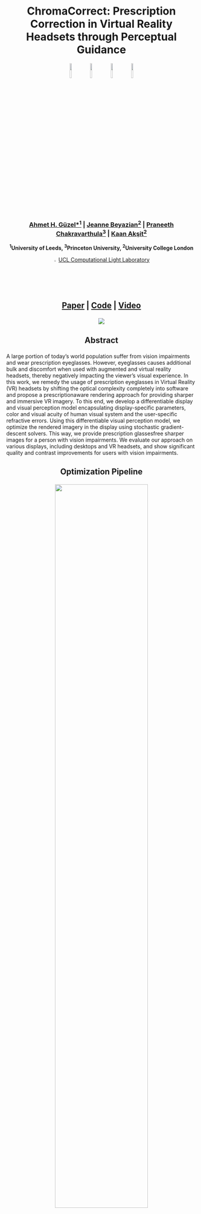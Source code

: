 

<h1 align="center">ChromaCorrect: Prescription Correction in Virtual Reality Headsets through Perceptual Guidance</h1>

 <p align="center">
  <img width ="10%" src="https://user-images.githubusercontent.com/46696280/214999103-a8a33456-b66c-4cb4-8102-578379a7e2c9.png">
  <img width ="10%" src="https://user-images.githubusercontent.com/46696280/214999398-0ed2f644-4983-4841-af23-b1d7221fc34d.png">
  <img width ="10%" src="https://user-images.githubusercontent.com/46696280/214999444-b96281cd-9158-416f-a6da-f82169780886.png">
  <img width ="10%" src="https://user-images.githubusercontent.com/46696280/214999478-ea45353d-3704-4290-8e90-10c747887253.png">
 </p>



 <h3>
  <p align="center">
    <a href="https://aguzel.github.io/">Ahmet H. Güzel*<sup>1</sup></a> |
    <a href="https://www.linkedin.com/in/jeanne-beyazian/?trk=public_profile_browsemap&originalSubdomain=uk">Jeanne Beyazian<sup>2</sup></a> |
    <a href="https://www.cs.unc.edu/~cpk/">Praneeth Chakravarthula<sup>3</sup></a> |
    <a href="https://kaanaksit.com/">Kaan Akşit<sup>2</sup></a>
   </p>
 </h3>
 
   <p align="center">
    <strong><sup>1</sup>University of Leeds,  <sup>3</sup>Princeton University,  <sup>2</sup>University College London </strong>
   </p>


   <p align="center">
    <img width ="2%" src="https://user-images.githubusercontent.com/46696280/215226725-5fad80c7-c795-4054-8279-c9789ec59795.png"> 
    <a href="https://complightlab.com/">UCL Computational Light Laboratory</a> 
   </p>

  
<h2>
 <p align="center">
   <a href="https://arxiv.org/abs/2212.04264/">Paper</a> |
   <a href="https://github.com/complight/ChromaCorrect">Code</a> |
   <a href="https://www.youtube.com/watch?v=fjexa7ga-tQ">Video</a>
 </p>
</h2>
  
 <p align="center">
  <img src="https://user-images.githubusercontent.com/46696280/214193337-b6f80d66-bfa4-4025-b63e-0400a0b50969.png">
 </p> 
 
 <h2>
 <p align="center">
    Abstract
 </p>
 </h2>
   
A large portion of today’s world population suffer from vision impairments and wear prescription eyeglasses. However, eyeglasses causes additional bulk and discomfort when used with augmented and virtual reality headsets, thereby negatively impacting the viewer’s visual experience. In this work, we remedy the usage of prescription
eyeglasses in Virtual Reality (VR) headsets by shifting the optical complexity completely into software and propose a prescriptionaware rendering approach for providing sharper and immersive VR imagery. To this end, we develop a differentiable display and visual perception model encapsulating display-specific parameters, color and visual acuity of human visual system and the user-specific refractive errors. Using this differentiable visual perception model,
we optimize the rendered imagery in the display using stochastic gradient-descent solvers. This way, we provide prescription glassesfree sharper images for a person with vision impairments. We evaluate our approach on various displays, including desktops and VR headsets, and show significant quality and contrast improvements
for users with vision impairments. 

 <h2>
 <p align="center">
    Optimization Pipeline
 </p>
 </h2>
<p align="center" width="100%">
    <img width="70%" src="https://user-images.githubusercontent.com/46696280/215001021-3bfde19c-eadf-49df-96ce-1b7ec51e0445.png">
</p>


<h3> Step 1: </h3>  A screen with color primaries (RGB) displays an input image.

<h3> Step 2: </h3> A viewer’s eye images the displayed image onto the retina with a unique Point Spread Function (PSF) describing the optical aberrations of that person’s eye.

<h3> Step 3: </h3> Retinal cells convert the aberrated RGB image to a trichromat sensation, also known as Long-Medium-Short (LMS) cone perception

<h3> Step 4: </h3> Our optimization pipeline relies on the perceptually guided model described in previous steps (1-3). Thus, the optimization pipeline converts a given RGB image to LMS space at each optimization step while accounting for the PSFs of a viewer modelled using Zernike polynomials.

<h3> Step 5: </h3> Our loss function penalizes the simulated image derived from the perceptually guided model against a target image in LMS space. Finally, our differentiable optimization pipeline identifies proper input RGB images using a Stochastic Gradient Descent solver.

 <h2>
 <p align="center">
    Evaluation
 </p>
 </h2>  

### 1) Hardware Setup

#### 1.a) Conventional Display 

For every experimental image capture, we fixed the pose, ISO, and focus setting of the camera to ensure a consistent view with a nearsighted prescription of -1.50.

<p align="center" width="100%">
<img width="50%" src="https://user-images.githubusercontent.com/46696280/214996949-e35725f4-5ad2-4237-ba68-e5f14f0d4797.png">
</p>

#### 1.b) Virtual Reality Headset

(A) We use a virtual reality headset and a camera to capture images from our virtual reality headset. To emulate a prescription problem in the visual system, we use a defocus lens. (B) We take pictures with fixed pose and camera focus from behind the defocus lens to evaluate reconstructed images.
 
<p align="center" width="100%">
<img width="50%" src="https://user-images.githubusercontent.com/46696280/214997797-adb2a5c7-7449-4ec1-b0b1-f9fef8581439.png">
</p>

#### 1.b) Results

<p align="center" width="100%">
<img width="60%" src="https://user-images.githubusercontent.com/46696280/214997968-09149daf-fea5-48b2-8546-737242fbea33.png">
</p>

ChromaCorrect improves the conventional approach by means of color and contrast. 


### 2) Simulated 

In the second part, we evaluated our method with different prescriptions to model various refractive eye problems. Thus, all the images used in this part are evaluated in simulated LMS space.

#### 2.a) Results

<p align="center" width="100%">
<img width="70%" src="https://user-images.githubusercontent.com/46696280/215000048-ede10d3a-f1e8-4add-bebc-1d3bda72f2a7.png">
</p>
Here we compare outputs from five different refractive vision problems (myopia, hyperopia, hyperopic astigmatism, myopic astigmatism, and myopia with
hyperopic astigmatism) for five sample input images. We provide simulated LMS space representations of target image, conventional method output, and our method. FLIP
per-pixel difference along with it’s mean value (lower is better), SSIM and PSNR are provided to compare performance of methods. Our method shows better loss numbers
for each image quailty metrics for each experiment in simulated LMS space. The contrast improvement by using our method against conventional method also can be
obvserved perceptually.

 <h2>
 <p align="center">
    Learned Model (Neural ChromaCorrect)
 </p>
 </h2>  
 
We implement a semi-supervised deep learning model capable of reconstructing optimized  images from their original RGB versions. We use a U-Net architecture [40] for this purpose. Such a solution is more suitable than an iterative process for achieving real-time applications.

<p align="center" width="100%">
<img width="40%" src="https://user-images.githubusercontent.com/46696280/215000422-fb8e8cf4-ad3e-42fe-b163-53f2f1cd9b69.png">
</p>
The learned model significantly reduces image generation time, with an average of 2.9 milliseconds per corrected image compared to the original method’s 8.127
seconds, a speed increase of approximately 2800 times

## Citation
```bibtex
@article{https://doi.org/10.48550/arxiv.2212.04264,
  doi = {10.48550/ARXIV.2212.04264},  
  url = {https://arxiv.org/abs/2212.04264},  
  author = {Güzel, Ahmet and Beyazian, Jeanne and Chakravarthula, Praneeth and Akşit, Kaan},  
  title = {ChromaCorrect: Prescription Correction in Virtual Reality Headsets through Perceptual Guidance},  
  publisher = {arXiv},  
  year = {2022},  
  copyright = {Creative Commons Attribution Non Commercial No Derivatives 4.0 International}
}

```
